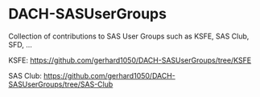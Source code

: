 # DACH-SASUserGroups
Collection of contributions to SAS User Groups such as KSFE, SAS Club, SFD, ...

KSFE: https://github.com/gerhard1050/DACH-SASUserGroups/tree/KSFE

SAS Club: https://github.com/gerhard1050/DACH-SASUserGroups/tree/SAS-Club
